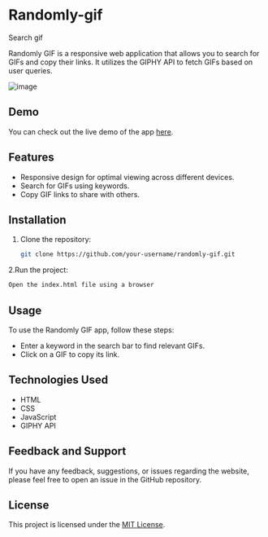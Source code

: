 # Randomly-gif

Search gif

Randomly GIF is a responsive web application that allows you to search for GIFs and copy their links. It utilizes the GIPHY API to fetch GIFs based on user queries.

![image](https://github.com/Mansi-Tiwari/randomly/assets/78271543/5f178630-e0b1-4ed2-ad7b-4edd7a76a6bc)


## Demo

You can check out the live demo of the app [here](https://randomly-gif.netlify.app/).

## Features

- Responsive design for optimal viewing across different devices.
- Search for GIFs using keywords.
- Copy GIF links to share with others.

## Installation

1. Clone the repository:

   ```bash
   git clone https://github.com/your-username/randomly-gif.git
   ```
2.Run the project:
```html
Open the index.html file using a browser
   ```
## Usage

To use the Randomly GIF app, follow these steps:

- Enter a keyword in the search bar to find relevant GIFs.
- Click on a GIF to copy its link.

## Technologies Used

- HTML
- CSS
- JavaScript
- GIPHY API


## Feedback and Support

If you have any feedback, suggestions, or issues regarding the website, please feel free to open an issue in the GitHub repository.

## License

This project is licensed under the [MIT License](LICENSE).
